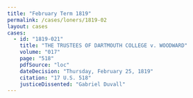 ```yaml
---
title: "February Term 1819"
permalink: /cases/loners/1819-02
layout: cases
cases:
  - id: "1819-021"
    title: "THE TRUSTEES OF DARTMOUTH COLLEGE v. WOODWARD"
    volume: "017"
    page: "518"
    pdfSource: "loc"
    dateDecision: "Thursday, February 25, 1819"
    citation: "17 U.S. 518"
    justiceDissented: "Gabriel Duvall"
---
```

